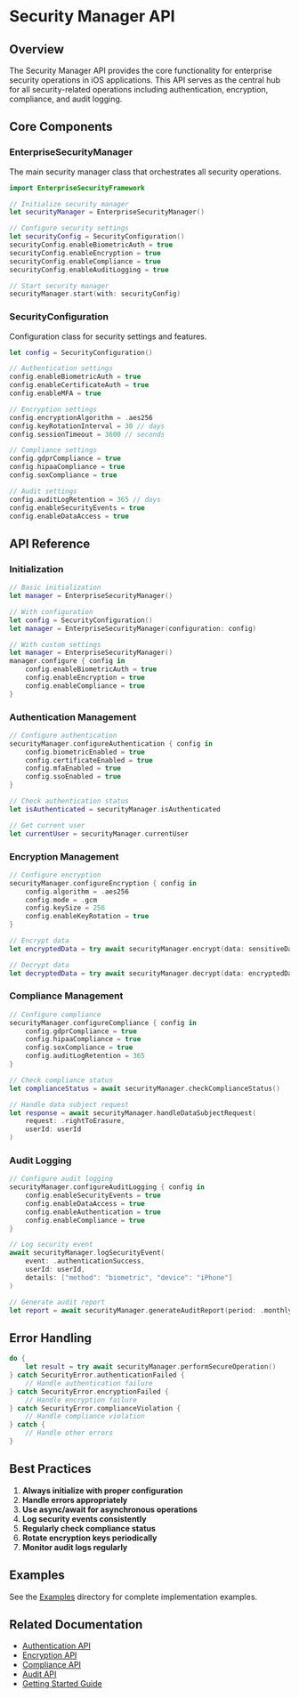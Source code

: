 # Security Manager API

## Overview

The Security Manager API provides the core functionality for enterprise security operations in iOS applications. This API serves as the central hub for all security-related operations including authentication, encryption, compliance, and audit logging.

## Core Components

### EnterpriseSecurityManager

The main security manager class that orchestrates all security operations.

```swift
import EnterpriseSecurityFramework

// Initialize security manager
let securityManager = EnterpriseSecurityManager()

// Configure security settings
let securityConfig = SecurityConfiguration()
securityConfig.enableBiometricAuth = true
securityConfig.enableEncryption = true
securityConfig.enableCompliance = true
securityConfig.enableAuditLogging = true

// Start security manager
securityManager.start(with: securityConfig)
```

### SecurityConfiguration

Configuration class for security settings and features.

```swift
let config = SecurityConfiguration()

// Authentication settings
config.enableBiometricAuth = true
config.enableCertificateAuth = true
config.enableMFA = true

// Encryption settings
config.encryptionAlgorithm = .aes256
config.keyRotationInterval = 30 // days
config.sessionTimeout = 3600 // seconds

// Compliance settings
config.gdprCompliance = true
config.hipaaCompliance = true
config.soxCompliance = true

// Audit settings
config.auditLogRetention = 365 // days
config.enableSecurityEvents = true
config.enableDataAccess = true
```

## API Reference

### Initialization

```swift
// Basic initialization
let manager = EnterpriseSecurityManager()

// With configuration
let config = SecurityConfiguration()
let manager = EnterpriseSecurityManager(configuration: config)

// With custom settings
let manager = EnterpriseSecurityManager()
manager.configure { config in
    config.enableBiometricAuth = true
    config.enableEncryption = true
    config.enableCompliance = true
}
```

### Authentication Management

```swift
// Configure authentication
securityManager.configureAuthentication { config in
    config.biometricEnabled = true
    config.certificateEnabled = true
    config.mfaEnabled = true
    config.ssoEnabled = true
}

// Check authentication status
let isAuthenticated = securityManager.isAuthenticated

// Get current user
let currentUser = securityManager.currentUser
```

### Encryption Management

```swift
// Configure encryption
securityManager.configureEncryption { config in
    config.algorithm = .aes256
    config.mode = .gcm
    config.keySize = 256
    config.enableKeyRotation = true
}

// Encrypt data
let encryptedData = try await securityManager.encrypt(data: sensitiveData)

// Decrypt data
let decryptedData = try await securityManager.decrypt(data: encryptedData)
```

### Compliance Management

```swift
// Configure compliance
securityManager.configureCompliance { config in
    config.gdprCompliance = true
    config.hipaaCompliance = true
    config.soxCompliance = true
    config.auditLogRetention = 365
}

// Check compliance status
let complianceStatus = await securityManager.checkComplianceStatus()

// Handle data subject request
let response = await securityManager.handleDataSubjectRequest(
    request: .rightToErasure,
    userId: userId
)
```

### Audit Logging

```swift
// Configure audit logging
securityManager.configureAuditLogging { config in
    config.enableSecurityEvents = true
    config.enableDataAccess = true
    config.enableAuthentication = true
    config.enableCompliance = true
}

// Log security event
await securityManager.logSecurityEvent(
    event: .authenticationSuccess,
    userId: userId,
    details: ["method": "biometric", "device": "iPhone"]
)

// Generate audit report
let report = await securityManager.generateAuditReport(period: .monthly)
```

## Error Handling

```swift
do {
    let result = try await securityManager.performSecureOperation()
} catch SecurityError.authenticationFailed {
    // Handle authentication failure
} catch SecurityError.encryptionFailed {
    // Handle encryption failure
} catch SecurityError.complianceViolation {
    // Handle compliance violation
} catch {
    // Handle other errors
}
```

## Best Practices

1. **Always initialize with proper configuration**
2. **Handle errors appropriately**
3. **Use async/await for asynchronous operations**
4. **Log security events consistently**
5. **Regularly check compliance status**
6. **Rotate encryption keys periodically**
7. **Monitor audit logs regularly**

## Examples

See the [Examples](../Examples/) directory for complete implementation examples.

## Related Documentation

- [Authentication API](AuthenticationAPI.md)
- [Encryption API](EncryptionAPI.md)
- [Compliance API](ComplianceAPI.md)
- [Audit API](AuditAPI.md)
- [Getting Started Guide](GettingStarted.md)
